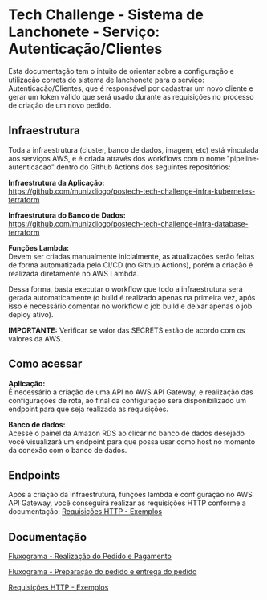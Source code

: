 # Tech Challenge - Sistema de Lanchonete - Serviço: Autenticação/Clientes

Esta documentação tem o intuito de orientar sobre a configuração e utilização correta do sistema de lanchonete para o serviço: Autenticação/Clientes, que é responsável por cadastrar um novo cliente e gerar um token válido que será usado durante as requisições no processo de criação de um novo pedido.


## Infraestrutura
Toda a infraestrutura (cluster, banco de dados, imagem, etc) está vinculada aos serviços AWS, e é criada através dos workflows com o nome "pipeline-autenticacao" dentro do Github Actions dos seguintes repositórios: 

**Infraestrutura da Aplicação:**  
https://github.com/munizdiogo/postech-tech-challenge-infra-kubernetes-terraform

**Infraestrutura do Banco de Dados:**  
https://github.com/munizdiogo/postech-tech-challenge-infra-database-terraform

**Funções Lambda:**  
Devem ser criadas manualmente inicialmente, as atualizações serão feitas de forma automatizada pelo CI/CD (no Github Actions), porém a criação é realizada diretamente no AWS Lambda. 

Dessa forma, basta executar o workflow que todo a infraestrutura será gerada automaticamente (o build é realizado apenas na primeira vez, após isso é necessário comentar no workflow o job build e deixar apenas o job deploy ativo).

**IMPORTANTE:** Verificar se valor das SECRETS estão de acordo com os valores da AWS. 


## Como acessar

**Aplicação:**  
É necessário a criação de uma API no AWS API Gateway, e realização das configurações de rota, ao final da configuração será disponibilizado um endpoint para que seja realizada as requisições. 

**Banco de dados:**  
Acesse o painel da Amazon RDS ao clicar no banco de dados desejado você visualizará um endpoint para que possa usar como host no momento da conexão com o banco de dados.

## Endpoints

Após a criação da infraestrutura, funções lambda e configuração no AWS API Gateway, você conseguirá realizar as requisições HTTP conforme a documentação:
[Requisições HTTP - Exemplos](https://documenter.getpostman.com/view/14275027/2s93zCXzjp)



## Documentação

[Fluxograma - Realização do Pedido e Pagamento](https://miro.com/app/board/uXjVMAbdRp0=/?share_link_id=567814725228)

[Fluxograma - Preparação do pedido e entrega do pedido](https://miro.com/app/board/uXjVMAaDj1g=/?share_link_id=766010607812)

[Requisições HTTP - Exemplos](https://documenter.getpostman.com/view/14275027/2s93zCXzjp)
